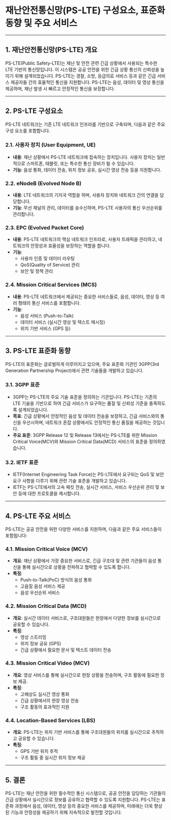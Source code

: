# 재난안전통신망(PS-LTE) 구성요소, 표준화 동향 및 주요 서비스

---

## 1. **재난안전통신망(PS-LTE) 개요**

PS-LTE(Public Safety-LTE)는 재난 및 안전 관련 긴급 상황에서 사용되는 특수한 LTE 기반의 통신망입니다. 이 시스템은 공공 안전을 위한 긴급 상황 통신의 신뢰성을 높이기 위해 설계되었습니다. PS-LTE는 경찰, 소방, 응급의료 서비스 등과 같은 긴급 서비스 제공자들 간의 효율적인 통신을 지원합니다. PS-LTE는 음성, 데이터 및 영상 통신을 제공하며, 재난 발생 시 빠르고 안정적인 통신을 보장합니다.

---

## 2. **PS-LTE 구성요소**

PS-LTE 네트워크는 기존 LTE 네트워크 인프라를 기반으로 구축되며, 다음과 같은 주요 구성 요소를 포함합니다.

### **2.1. 사용자 장치 (User Equipment, UE)**
- **내용**: 재난 상황에서 PS-LTE 네트워크에 접속하는 장치입니다. 사용자 장치는 일반적으로 스마트폰, 태블릿, 또는 특수한 통신 장비가 될 수 있습니다.
- **기능**: 음성 통화, 데이터 전송, 위치 정보 공유, 실시간 영상 전송 등을 지원합니다.

### **2.2. eNodeB (Evolved Node B)**
- **내용**: LTE 네트워크의 기지국 역할을 하며, 사용자 장치와 네트워크 간의 연결을 담당합니다.
- **기능**: 무선 채널의 관리, 데이터를 송수신하며, PS-LTE 사용자의 통신 우선순위를 관리합니다.

### **2.3. EPC (Evolved Packet Core)**
- **내용**: PS-LTE 네트워크의 핵심 네트워크 인프라로, 사용자 트래픽을 관리하고, 네트워크의 안정성과 효율성을 보장하는 역할을 합니다.
- **기능**:
  - 사용자 인증 및 데이터 라우팅
  - QoS(Quality of Service) 관리
  - 보안 및 정책 관리

### **2.4. Mission Critical Services (MCS)**
- **내용**: PS-LTE 네트워크에서 제공되는 중요한 서비스들로, 음성, 데이터, 영상 등 여러 형태의 통신 서비스를 포함합니다.
- **기능**: 
  - 음성 서비스 (Push-to-Talk)
  - 데이터 서비스 (실시간 영상 및 텍스트 메시징)
  - 위치 기반 서비스 (GPS 등)

---

## 3. **PS-LTE 표준화 동향**

PS-LTE의 표준화는 글로벌하게 이루어지고 있으며, 주요 표준화 기관인 3GPP(3rd Generation Partnership Project)에서 관련 기술들을 개발하고 있습니다.

### **3.1. 3GPP 표준**
- 3GPP는 PS-LTE의 주요 기술 표준을 정의하는 기관입니다. PS-LTE는 기존의 LTE 기술을 기반으로 하여 긴급 서비스가 요구하는 품질 및 신뢰성 기준을 충족하도록 설계되었습니다.
- **목표**: 긴급 상황에서 안정적인 음성 및 데이터 전송을 보장하고, 긴급 서비스와의 통신을 우선시하며, 네트워크 혼잡 상황에서도 안정적인 통신 품질을 제공하는 것입니다.
- **주요 표준**: 3GPP Release 12 및 Release 13에서는 PS-LTE를 위한 Mission Critical Voice(MCV)와 Mission Critical Data(MCD) 서비스의 표준을 정의하였습니다.

### **3.2. IETF 표준**
- IETF(Internet Engineering Task Force)는 PS-LTE에서 요구되는 QoS 및 보안 요구 사항을 다루기 위해 관련 기술 표준을 개발하고 있습니다.
- IETF는 PS-LTE에서의 고속 패킷 전송, 실시간 서비스, 서비스 우선순위 관리 및 보안 등에 대한 프로토콜을 제시합니다.

---

## 4. **PS-LTE 주요 서비스**

PS-LTE는 공공 안전을 위한 다양한 서비스를 지원하며, 다음과 같은 주요 서비스들이 포함됩니다:

### **4.1. Mission Critical Voice (MCV)**
- **개요**: 재난 상황에서 가장 중요한 서비스로, 긴급 구조대 및 관련 기관들이 음성 통신을 통해 실시간으로 상황을 전파하고 협력할 수 있도록 합니다.
- **특징**:
  - Push-to-Talk(PoC) 방식의 음성 통화
  - 고음질 음성 서비스 제공
  - 음성 우선순위 서비스

### **4.2. Mission Critical Data (MCD)**
- **개요**: 실시간 데이터 서비스로, 구조대원들은 현장에서 다양한 정보를 실시간으로 공유할 수 있습니다.
- **특징**:
  - 영상 스트리밍
  - 위치 정보 공유 (GPS)
  - 긴급 상황에서 필요한 문서 및 텍스트 데이터 전송

### **4.3. Mission Critical Video (MCV)**
- **개요**: 영상 서비스를 통해 실시간으로 현장 상황을 전송하며, 구조 활동에 필요한 정보 제공.
- **특징**:
  - 고해상도 실시간 영상 통화
  - 긴급 상황에서의 현장 영상 전송
  - 구조 활동의 효과적인 지원

### **4.4. Location-Based Services (LBS)**
- **개요**: PS-LTE는 위치 기반 서비스를 통해 구조대원들의 위치를 실시간으로 추적하고 공유할 수 있습니다.
- **특징**:
  - GPS 기반 위치 추적
  - 구조 활동 중 실시간 위치 정보 제공

---

## 5. **결론**

PS-LTE는 재난 안전을 위한 필수적인 통신 시스템으로, 공공 안전을 담당하는 기관들이 긴급 상황에서 실시간으로 정보를 공유하고 협력할 수 있도록 지원합니다. PS-LTE는 표준화 과정에서 음성, 데이터, 영상 등의 중요한 서비스를 제공하며, 미래에는 더욱 향상된 기능과 안정성을 제공하기 위해 지속적으로 발전할 것입니다.
